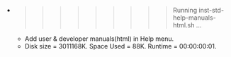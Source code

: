 * >>>>>>>>> Running inst-std-help-manuals-html.sh ...
  * Add user & developer manuals(html) in Help menu.
  * Disk size = 3011168K. Space Used = 88K. Runtime = 00:00:00:01.
